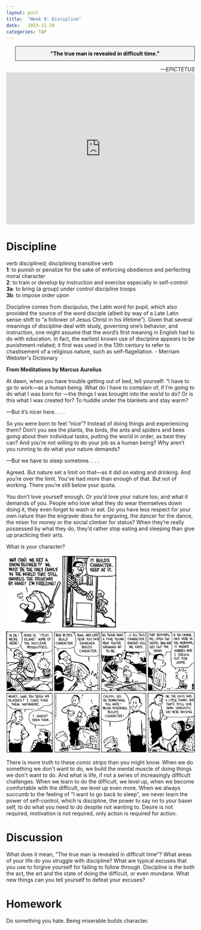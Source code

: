 ```yaml
---
layout: post
title:  "Week 9: Discipline"
date:   2023-11-28
categories: TAP
---
```


<blockquote style="background-color: #f4f4f4; border: 1px solid #333; padding: 10px; text-align: center;">
    <strong style="color: black;">"The true man is revealed in difficult time."</strong>
</blockquote>
<cite style="text-align: right; display: block;">—EPICTETUS</cite>

<iframe width="100%" height="405" src="https://www.youtube.com/embed/eBmVv2P-v2s?si=pZY2-lN50RG-8_SS" title="YouTube video player" frameborder="0" allow="accelerometer; autoplay; clipboard-write; encrypted-media; gyroscope; picture-in-picture; web-share" allowfullscreen></iframe>

# Discipline

verb
disciplined; disciplining
transitive verb<br>
**1**: to punish or penalize for the sake of enforcing obedience and perfecting moral character <br>
**2**: to train or develop by instruction and exercise especially in self-control<br>
**3a**: to bring (a group) under control
discipline troops<br>
**3b**: to impose order upon

Discipline comes from discipulus, the Latin word for pupil, which also provided the source of the word disciple (albeit by way of a Late Latin sense-shift to “a follower of Jesus Christ in his lifetime”). Given that several meanings of discipline deal with study, governing one’s behavior, and instruction, one might assume that the word’s first meaning in English had to do with education. In fact, the earliest known use of discipline appears to be punishment-related; it first was used in the 13th century to refer to chastisement of a religious nature, such as self-flagellation. - Merriam Webster's Dictionary

**From Meditations by Marcus Aurelius**

<p>At dawn, when you have trouble getting out of bed, tell yourself: “I have to go to work—as a human being. What do I have to complain of, if I’m going to do what I was born for —the things I was brought into the world to do? Or is this what I was created for? To huddle under the blankets and stay warm?</p> 

—But it’s nicer here. . . . 

<p>So you were born to feel “nice”? Instead of doing things and experiencing them? Don’t you see the plants, the birds, the ants and spiders and bees going about their individual tasks, putting the world in order, as best they can? And you’re not willing to do your job as a human being? Why aren’t you running to do what your nature demands?</p> 

—But we have to sleep sometime. . . . 

<p>Agreed. But nature set a limit on that—as it did on eating and drinking. And you’re over the limit. You’ve had more than enough of that. But not of working. There you’re still below your quota.</p> 

<p>You don’t love yourself enough. Or you’d love your nature too, and what it demands of you. People who love what they do wear themselves down doing it, they even forget to wash or eat. Do you have less respect for your own nature than the engraver does for engraving, the dancer for the dance, the miser for money or the social climber for status? When they’re really possessed by what they do, they’d rather stop eating and sleeping than give up practicing their arts.</p> 


What is your character?


<img src="/Images/character.PNG" width="300" height="200">
<img src="/Images/character3.gif">
<img src="/Images/character2.jpg">

There is more truth to these comic strips than you might know. When we do something we don't want to do, we build the mental muscle of doing things we don't want to do. And what is life, if not a series of increasingly difficult challenges. When we learn to do the difficult, we level up, when we become comfortable with the difficult, we level up even more. When we always succumb to the feeling of "I want to go back to sleep", we never learn the power of self-control, which is discipline, the power to say no to your baser self, to do what you need to do despite not wanting to. Desire is not required, motivation is not required, only action is required for action. 

# Discussion

What does it mean, "The true man is revealed in difficult time"?
What areas of your life do you struggle with discipline? What are typical excuses that you use to forgive yourself for failing to follow through. Discipline is the both the act, the art and the state of doing the difficult, or even mundane. What new things can you tell yourself to defeat your excuses?

# Homework
Do something you hate. Being miserable builds character. 

